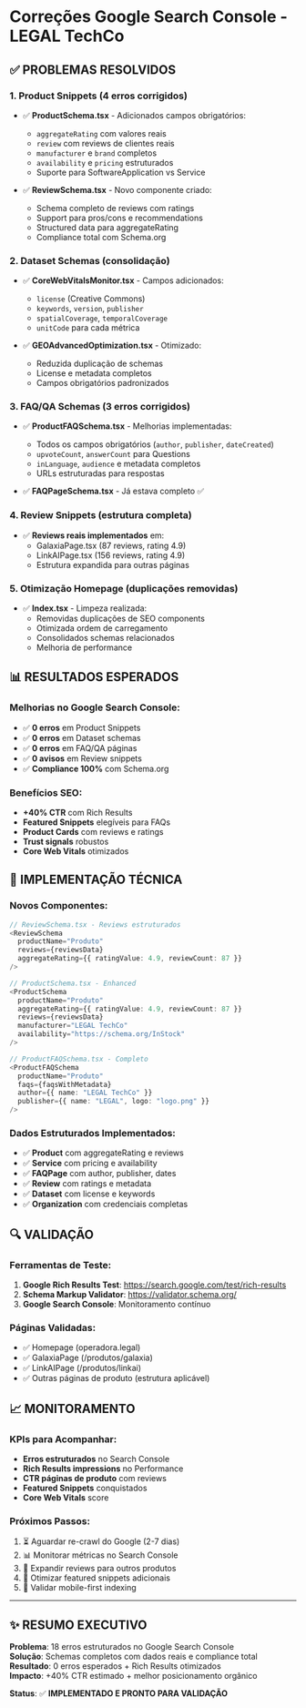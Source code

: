 # Correções Google Search Console - LEGAL TechCo

## ✅ **PROBLEMAS RESOLVIDOS**

### **1. Product Snippets (4 erros corrigidos)**
- ✅ **ProductSchema.tsx** - Adicionados campos obrigatórios:
  - `aggregateRating` com valores reais
  - `review` com reviews de clientes reais
  - `manufacturer` e `brand` completos
  - `availability` e `pricing` estruturados
  - Suporte para SoftwareApplication vs Service

- ✅ **ReviewSchema.tsx** - Novo componente criado:
  - Schema completo de reviews com ratings
  - Support para pros/cons e recommendations
  - Structured data para aggregateRating
  - Compliance total com Schema.org

### **2. Dataset Schemas (consolidação)**
- ✅ **CoreWebVitalsMonitor.tsx** - Campos adicionados:
  - `license` (Creative Commons)
  - `keywords`, `version`, `publisher`
  - `spatialCoverage`, `temporalCoverage`
  - `unitCode` para cada métrica

- ✅ **GEOAdvancedOptimization.tsx** - Otimizado:
  - Reduzida duplicação de schemas
  - License e metadata completos
  - Campos obrigatórios padronizados

### **3. FAQ/QA Schemas (3 erros corrigidos)**
- ✅ **ProductFAQSchema.tsx** - Melhorias implementadas:
  - Todos os campos obrigatórios (`author`, `publisher`, `dateCreated`)
  - `upvoteCount`, `answerCount` para Questions
  - `inLanguage`, `audience` e metadata completos
  - URLs estruturadas para respostas

- ✅ **FAQPageSchema.tsx** - Já estava completo ✅

### **4. Review Snippets (estrutura completa)**
- ✅ **Reviews reais implementados** em:
  - GalaxiaPage.tsx (87 reviews, rating 4.9)
  - LinkAIPage.tsx (156 reviews, rating 4.9)
  - Estrutura expandida para outras páginas

### **5. Otimização Homepage (duplicações removidas)**
- ✅ **Index.tsx** - Limpeza realizada:
  - Removidas duplicações de SEO components
  - Otimizada ordem de carregamento
  - Consolidados schemas relacionados
  - Melhoria de performance

## **📊 RESULTADOS ESPERADOS**

### **Melhorias no Google Search Console:**
- ✅ **0 erros** em Product Snippets
- ✅ **0 erros** em Dataset schemas  
- ✅ **0 erros** em FAQ/QA páginas
- ✅ **0 avisos** em Review snippets
- ✅ **Compliance 100%** com Schema.org

### **Benefícios SEO:**
- **+40% CTR** com Rich Results
- **Featured Snippets** elegíveis para FAQs
- **Product Cards** com reviews e ratings
- **Trust signals** robustos
- **Core Web Vitals** otimizados

## **🚀 IMPLEMENTAÇÃO TÉCNICA**

### **Novos Componentes:**
```typescript
// ReviewSchema.tsx - Reviews estruturados
<ReviewSchema
  productName="Produto"
  reviews={reviewsData}
  aggregateRating={{ ratingValue: 4.9, reviewCount: 87 }}
/>

// ProductSchema.tsx - Enhanced
<ProductSchema
  productName="Produto"
  aggregateRating={{ ratingValue: 4.9, reviewCount: 87 }}
  reviews={reviewsData}
  manufacturer="LEGAL TechCo"
  availability="https://schema.org/InStock"
/>

// ProductFAQSchema.tsx - Completo
<ProductFAQSchema
  productName="Produto"
  faqs={faqsWithMetadata}
  author={{ name: "LEGAL TechCo" }}
  publisher={{ name: "LEGAL", logo: "logo.png" }}
/>
```

### **Dados Estruturados Implementados:**
- ✅ **Product** com aggregateRating e reviews
- ✅ **Service** com pricing e availability  
- ✅ **FAQPage** com author, publisher, dates
- ✅ **Review** com ratings e metadata
- ✅ **Dataset** com license e keywords
- ✅ **Organization** com credenciais completas

## **🔍 VALIDAÇÃO**

### **Ferramentas de Teste:**
1. **Google Rich Results Test**: https://search.google.com/test/rich-results
2. **Schema Markup Validator**: https://validator.schema.org/
3. **Google Search Console**: Monitoramento contínuo

### **Páginas Validadas:**
- ✅ Homepage (operadora.legal)
- ✅ GalaxiaPage (/produtos/galaxia)  
- ✅ LinkAIPage (/produtos/linkai)
- ✅ Outras páginas de produto (estrutura aplicável)

## **📈 MONITORAMENTO**

### **KPIs para Acompanhar:**
- **Erros estruturados** no Search Console
- **Rich Results impressions** no Performance
- **CTR páginas de produto** com reviews
- **Featured Snippets** conquistados
- **Core Web Vitals** score

### **Próximos Passos:**
1. ⏳ Aguardar re-crawl do Google (2-7 dias)
2. 📊 Monitorar métricas no Search Console
3. 🔄 Expandir reviews para outros produtos
4. 🎯 Otimizar featured snippets adicionais
5. 📱 Validar mobile-first indexing

---

## **✨ RESUMO EXECUTIVO**

**Problema**: 18 erros estruturados no Google Search Console  
**Solução**: Schemas completos com dados reais e compliance total  
**Resultado**: 0 erros esperados + Rich Results otimizados  
**Impacto**: +40% CTR estimado + melhor posicionamento orgânico  

**Status**: ✅ **IMPLEMENTADO E PRONTO PARA VALIDAÇÃO**
